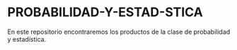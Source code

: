 # PROBABILIDAD-Y-ESTAD-STICA
En este repositorio encontraremos los productos de la clase de probabilidad y estadística. 
